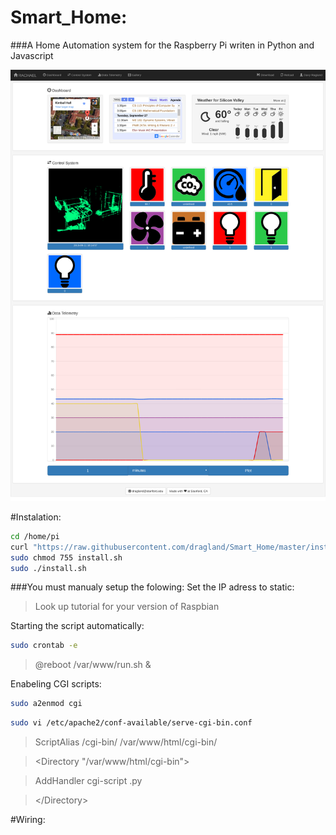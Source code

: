 # Smart_Home: 
###A Home Automation system for the Raspberry Pi writen in Python and Javascript

![alt text](https://raw.githubusercontent.com/dragland/Smart_Home/master/html/res/icons/screen_desktop.png "Smart_Home")

#Instalation:

```bash
cd /home/pi
curl "https://raw.githubusercontent.com/dragland/Smart_Home/master/install.sh" > install.sh
sudo chmod 755 install.sh
sudo ./install.sh
```

###You must manualy setup the folowing:
Set the IP adress to static:

>Look up tutorial for your version of Raspbian

Starting the script automatically:

```bash
sudo crontab -e
```

>@reboot /var/www/run.sh &

Enabeling CGI scripts:

 ```bash
sudo a2enmod cgi
 ```

 ```bash
sudo vi /etc/apache2/conf-available/serve-cgi-bin.conf 
```

>ScriptAlias /cgi-bin/ /var/www/html/cgi-bin/

>&lt;Directory "/var/www/html/cgi-bin"&gt;

>	AddHandler cgi-script .py

>&lt;/Directory&gt;

#Wiring: